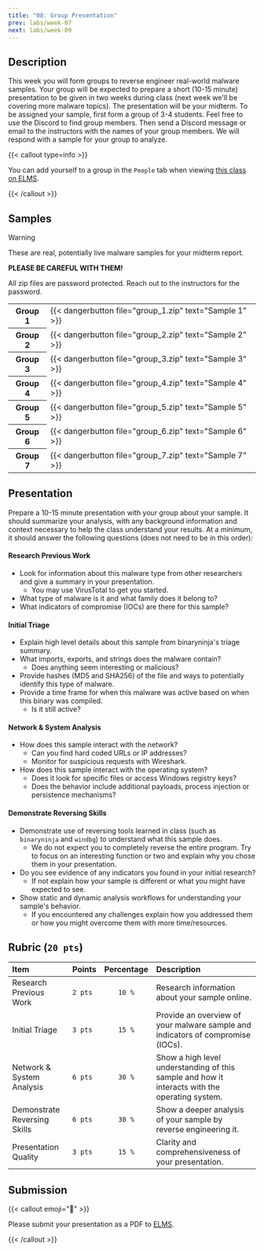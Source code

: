 ```yaml
---
title: "08: Group Presentation"
prev: labs/week-07
next: labs/week-09
---
```


## Description

This week you will form groups to reverse engineer real-world malware samples.
Your group will be expected to prepare a short (10-15 minute) presentation to be
given in two weeks during class (next week we'll be covering more malware
topics). The presentation will be your midterm. To be assigned your sample,
first form a group of 3-4 students. Feel free to use the Discord to find group
members. Then send a Discord message or email to the instructors with the names
of your group members. We will respond with a sample for your group to analyze.

{{< callout type=info >}}

You can add yourself to a group in the `People` tab when viewing
[this class on ELMS](https://umd.instructure.com/courses/1390353/groups#tab-112702).

{{< /callout >}}

## Samples

> [!WARNING]
> These are real, potentially live malware samples for your midterm report.
>
> **PLEASE BE CAREFUL WITH THEM!**
>
> All zip files are password protected. Reach out to the instructors for the
> password.

<table>
<tbody>
<tr>
<th scope="row">Group 1</th>
<td>
{{< dangerbutton file="group_1.zip" text="Sample 1" >}}
</td>
</tr>
<tr>
<th scope="row">Group 2</th>
<td>
{{< dangerbutton file="group_2.zip" text="Sample 2" >}}
</td>
</tr>
<tr>
<th scope="row">Group 3</th>
<td>
{{< dangerbutton file="group_3.zip" text="Sample 3" >}}
</td>
</tr>
<tr>
<th scope="row">Group 4</th>
<td>
{{< dangerbutton file="group_4.zip" text="Sample 4" >}}
</td>
</tr>
<tr>
<th scope="row">Group 5</th>
<td>
{{< dangerbutton file="group_5.zip" text="Sample 5" >}}
</td>
</tr>
<tr>
<th scope="row">Group 6</th>
<td>
{{< dangerbutton file="group_6.zip" text="Sample 6" >}}
</td>
</tr>
<tr>
<th scope="row">Group 7</th>
<td>
{{< dangerbutton file="group_7.zip" text="Sample 7" >}}
</td>
<!-- Extra sample if necessary.
</tr>
<tr>
<th scope="row">Group 8</th>
<td>
{{< dangerbutton file="group_8.zip" text="Sample 8" >}}
</td>
</tr>
-->
</tbody>
</table>

## Presentation

Prepare a 10-15 minute presentation with your group about your sample. It should
summarize your analysis, with any background information and context necessary
to help the class understand your results. At a minimum, it should answer the
following questions (does not need to be in this order):

#### Research Previous Work

- Look for information about this malware type from other researchers and give a
  summary in your presentation.
  - You may use VirusTotal to get you started.
- What type of malware is it and what family does it belong to?
- What indicators of compromise (IOCs) are there for this sample?

#### Initial Triage

- Explain high level details about this sample from binaryninja's triage
  summary.
- What imports, exports, and strings does the malware contain?
  - Does anything seem interesting or malicious?
- Provide hashes (MD5 and SHA256) of the file and ways to potentially identify
  this type of malware.
- Provide a time frame for when this malware was active based on when this
  binary was compiled.
  - Is it still active?

#### Network & System Analysis

- How does this sample interact with the network?
  - Can you find hard coded URLs or IP addresses?
  - Monitor for suspicious requests with Wireshark.
- How does this sample interact with the operating system?
  - Does it look for specific files or access Windows registry keys?
  - Does the behavior include additional payloads, process injection or
    persistence mechanisms?

#### Demonstrate Reversing Skills

- Demonstrate use of reversing tools learned in class (such as `binaryninja` and
  `windbg`) to understand what this sample does.
  - We do not expect you to completely reverse the entire program. Try to focus
    on an interesting function or two and explain why you chose them in your
    presentation.
- Do you see evidence of any indicators you found in your initial research?
  - If not explain how your sample is different or what you might have expected
    to see.
- Show static and dynamic analysis workflows for understanding your sample's
  behavior.
  - If you encountered any challenges explain how you addressed them or how you
    might overcome them with more time/resources.

## Rubric (`20 pts`)

| Item                         | Points  | Percentage | Description                                                                                    |
| :--------------------------- | :------ | :--------: | :--------------------------------------------------------------------------------------------- |
| Research Previous Work       | `2 pts` |   `10 %`   | Research information about your sample online.                                                 |
| Initial Triage               | `3 pts` |   `15 %`   | Provide an overview of your malware sample and indicators of compromise (IOCs).                |
| Network & System Analysis    | `6 pts` |   `30 %`   | Show a high level understanding of this sample and how it interacts with the operating system. |
| Demonstrate Reversing Skills | `6 pts` |   `30 %`   | Show a deeper analysis of your sample by reverse engineering it.                               |
| Presentation Quality         | `3 pts` |   `15 %`   | Clarity and comprehensiveness of your presentation.                                            |

## Submission

{{< callout emoji="📝" >}}

Please submit your presentation as a PDF to
[ELMS](https://umd.instructure.com/courses/1390353/assignments).

{{< /callout >}}
